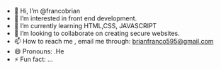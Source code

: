 - 👋 Hi, I’m @francobrian
- 👀 I’m interested in front end development.
- 🌱 I’m currently learning HTML,CSS, JAVASCRIPT 
- 💞️ I’m looking to collaborate on creating secure websites.
- 📫 How to reach me , email me through: brianfranco595@gmail.com
- 😄 Pronouns: .He
- ⚡ Fun fact: ...

<!---
francobrian/francobrian is a ✨ special ✨ repository because its `README.md` (this file) appears on your GitHub profile.
You can click the Preview link to take a look at your changes.
--->

